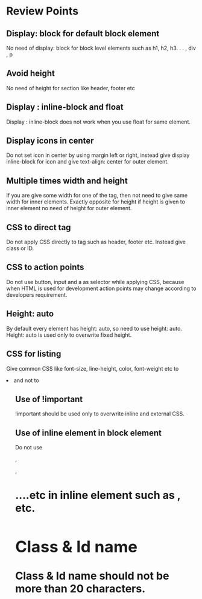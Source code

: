 # Review Points

## Display: block for default block element

No need of display: block for block level elements such as h1, h2, h3. . . , div , p


## Avoid height

No need of height for section like header, footer etc


## Display : inline-block and float

Display : inline-block does not work when you use float for same element.


## Display icons in center

Do not set icon in center by using margin left or right, instead give display inline-block for icon and give text-align: center for outer element.


## Multiple times width and height

If you are give some width for one of the tag, then not need to give same width for inner elements.
Exactly opposite for height if height is given to inner element no need of height for outer element.


## CSS to direct tag

Do not apply CSS directly to tag such as header, footer etc. Instead give class or ID.


## CSS to action points

Do not use button, input and a as selector while applying CSS, because when HTML is used for development action points may change according to developers requirement.


## Height: auto

By default every element has height: auto, so need to use height: auto. Height: auto is used only to overwrite fixed height.


## CSS for listing

Give common CSS like font-size, line-height, color, font-weight etc to <li> and not to <ul>


## Use of !important

!important should be used only to overwrite inline and external CSS.


## Use of inline element in block element

Do not use <div>, <p>, <h1>….etc in inline element such as <span>, <a> etc.


## Class & Id name

Class & Id name should not be more than 20 characters.
